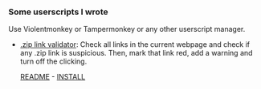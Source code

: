 ### Some userscripts I wrote

Use Violentmonkey or Tampermonkey or any other userscript manager.

- [.zip link validator](zip-link-validator/README.md): Check all links in the current webpage and check if any .zip link is suspicious. Then, mark that link red, add a warning and turn off the clicking.

    [README](zip-link-validator/README.md) - [INSTALL](https://github.com/shovon668/userScripts/raw/main/zip-link-validator/zip-link-validator.user.js)


